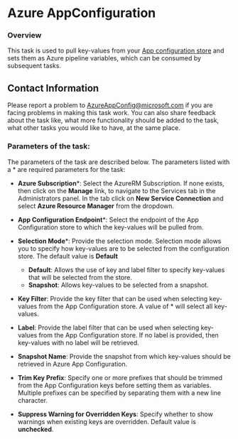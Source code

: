 # Azure AppConfiguration

### Overview

This task is used to pull key-values from your [App configuration store](https://learn.microsoft.com/azure/azure-app-configuration/quickstart-azure-app-configuration-create) and sets them as Azure pipeline variables, which can be consumed by subsequent tasks.

## Contact Information

Please report a problem to [AzureAppConfig@microsoft.com](AzureAppConfig@microsoft.com) if you are facing problems in making this task work.  You can also share feedback about the task like, what more functionality should be added to the task, what other tasks you would like to have, at the same place.

### Parameters of the task:

The parameters of the task are described below. The parameters listed with a \* are required parameters for the task:

* **Azure Subscription**\*: Select the AzureRM Subscription. If none exists, then click on the **Manage** link, to navigate to the Services tab in the Administrators panel. In the tab click on **New Service Connection** and select **Azure Resource Manager** from the dropdown.

* **App Configuration Endpoint**\*: Select the endpoint of the App Configuration store to which the key-values will be pulled from.

* **Selection Mode**\*: Provide the selection mode. Selection mode allows you to specify how key-values are to be selected from the configuration store. The default value is **Default**
    - **Default**: Allows the use of key and label filter to specify key-values that will be selected from the store.
    - **Snapshot**: Allows key-values to be selected from a snapshot.

* **Key Filter**: Provide the key filter that can be used when selecting key-values from the App Configuration store. A value of \* will select all key-values.

* **Label**: Provide the label filter that can be used when selecting key-values from the App Configuration store. If no label is provided, then key-values with no label will be retrieved.

* **Snapshot Name**: Provide the snapshot from which key-values should be retrieved in Azure App Configuration.

* **Trim Key Prefix**: Specify one or more prefixes that should be trimmed from the App Configuration keys before setting them as variables. Multiple prefixes can be specified by separating them with a new line character.

* **Suppress Warning for Overridden Keys**: Specify whether to show warnings when existing keys are overridden. Default value is **unchecked**.



